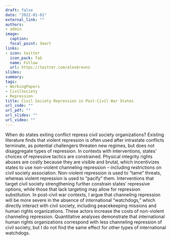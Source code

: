 ```yaml
---
draft: false
date: "2022-01-01"
external_link: ""
authors:
- admin
image:
  caption: 
  focal_point: Smart
links:
- icon: twitter
  icon_pack: fab
  name: Follow
  url: https://twitter.com/alexbreuns
slides:
summary: 
tags:
- WorkingPapers
- CivilSociety
- Repression
title: Civil Society Repression in Post-Civil War States
url_code: ""
url_pdf: ""
url_slides: ""
url_video: ""
---
```


When do states exiting conflict repress civil society organizations? Existing literature finds that violent repression is often used after intrastate conflicts terminate, as potential challengers threaten new regimes, but does not disaggregate types of repression. In contexts with interventions, states’ choices of repressive tactics are constrained. Physical integrity rights abuses are costly because they are visible and brutal, which incentivizes states to use non-violent channeling repression – including restrictions on civil society association. Non-violent repression is used to “tame” threats, whereas violent repression is used to “pacify” them. Interventions that target civil society strengthening further constrain states’ repressive options, while those that lack targeting may allow for repression substitution. In post-civil war contexts, I argue that channeling repression will be more severe in the absence of international “watchdogs,” which directly interact with civil society, including peacekeeping missions and human rights organizations. These actors increase the costs of non-violent channeling repression. Quantitative analyses demonstrate that international human rights organizations correspond with less channeling repression of civil society, but I do not find the same effect for other types of international watchdogs.
